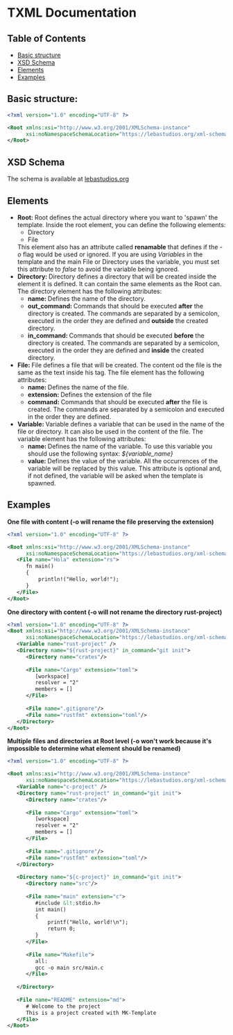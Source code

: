# TXML Documentation

## Table of Contents

- [Basic structure](#basic-structure)
- [XSD Schema](#xsd-schema)
- [Elements](#elements)
- [Examples](#examples)

## Basic structure:

```xml
<?xml version="1.0" encoding="UTF-8" ?>

<Root xmlns:xsi="http://www.w3.org/2001/XMLSchema-instance"
      xsi:noNamespaceSchemaLocation="https://lebastudios.org/xml-schemas/txml_schema.xsd">
</Root>
```
## XSD Schema

The schema is available at [lebastudios.org](https://lebastudios.org/xml-schemas/txml_schema.xsd)

## Elements
<ul>
    <li><strong>Root: </strong>Root defines the actual directory where you want to 'spawn' the 
        template. Inside the root element, you can define the following elements:
        <ul>
            <li>Directory</li>
            <li>File</li>
        </ul>
        This element also has an attribute called <strong>renamable</strong> that defines if the <i>-o</i> flag
        would be used or ignored. If you are using <i>Variables</i> in the template and the main File or Directory uses 
        the variable, you must set this attribute to <i>false</i> to avoid the variable being ignored.
    </li>
    <li><strong>Directory: </strong>Directory defines a directory that will be created inside the element 
        it is defined. It can contain the same elements as the Root can. The directory element has the following attributes:
        <ul>
            <li><strong>name: </strong>Defines the name of the directory.</li>
            <li><strong>out_command: </strong>Commands that should be executed <strong>after</strong>
                the directory is created. The commands are separated by a semicolon, executed in the
                order they are defined and <strong>outside</strong> the created directory.</li>
            <li><strong>in_command: </strong>Commands that should be executed <strong>before</strong>
                the directory is created. The commands are separated by a semicolon, executed in the
                order they are defined and <strong>inside</strong> the created directory.</li>
        </ul>
    </li>
    <li><strong>File: </strong>File defines a file that will be created. The content od the file
        is the same as the text inside his tag. The file element has the following attributes:
        <ul>
            <li><strong>name: </strong>Defines the name of the file.</li>
            <li><strong>extension: </strong>Defines the extension of the file</li>
            <li><strong>command: </strong>Commands that should be executed <strong>after</strong>
                the file is created. The commands are separated by a semicolon and executed in the
                order they are defined.</li>
        </ul>
    </li>
    <li>
        <strong>Variable: </strong>Variable defines a variable that can be used in the name of the file or directory.
         It can also be used in the content of the file. The variable element has the following attributes:
        <ul>
            <li><strong>name: </strong>Defines the name of the variable. To use this variable you should use
                the following syntax: <i>${variable_name}</i></li>
            <li><strong>value: </strong>Defines the value of the variable. All the occurrences of the variable
                will be replaced by this value. This attribute is optional and, if not defined, the variable
                will be asked when the template is spawned.</li>
        </ul>
    </li>
</ul>

## Examples

**One file with content (-o will rename the file preserving the extension)**

```xml
<?xml version="1.0" encoding="UTF-8" ?>

<Root xmlns:xsi="http://www.w3.org/2001/XMLSchema-instance"
      xsi:noNamespaceSchemaLocation="https://lebastudios.org/xml-schemas/txml_schema.xsd">
   <File name="Hola" extension="rs">
      fn main()
      {
          println!("Hello, world!");
      }
   </File>
</Root>
```

**One directory with content (-o will not rename the directory rust-project)**

```xml
<?xml version="1.0" encoding="UTF-8" ?>
<Root xmlns:xsi="http://www.w3.org/2001/XMLSchema-instance"
      xsi:noNamespaceSchemaLocation="https://lebastudios.org/xml-schemas/txml_schema.xsd" renamable="false">
   <Variable name="rust-project" />
   <Directory name="${rust-project}" in_command="git init">
      <Directory name="crates"/>
      
      <File name="Cargo" extension="toml">
         [workspace]
         resolver = "2"
         members = []
      </File>
      
      <File name=".gitignore"/>
      <File name="rustfmt" extension="toml"/>
   </Directory>
</Root>
```

**Multiple files and directories at Root level (-o won't work because it's impossible to determine
what element should be renamed)**

```xml 
<?xml version="1.0" encoding="UTF-8" ?>

<Root xmlns:xsi="http://www.w3.org/2001/XMLSchema-instance"
      xsi:noNamespaceSchemaLocation="https://lebastudios.org/xml-schemas/txml_schema.xsd">
   <Variable name="c-project" />
   <Directory name="rust-project" in_command="git init">
      <Directory name="crates"/>
      
      <File name="Cargo" extension="toml">
         [workspace]
         resolver = "2"
         members = []
      </File>
      
      <File name=".gitignore"/>
      <File name="rustfmt" extension="toml"/>
   </Directory>
   
   <Directory name="${c-project}" in_command="git init">
      <Directory name="src"/>
      
      <File name="main" extension="c">
         #include &lt;stdio.h>
         int main()
         {
             printf("Hello, world!\n");
             return 0;
         }
      </File>
      
      <File name="Makefile">
         all:
         gcc -o main src/main.c
      </File>
      
   </Directory>
   
   <File name="README" extension="md">
      # Welcome to the project
      This is a project created with MK-Template
   </File>
</Root>
```
